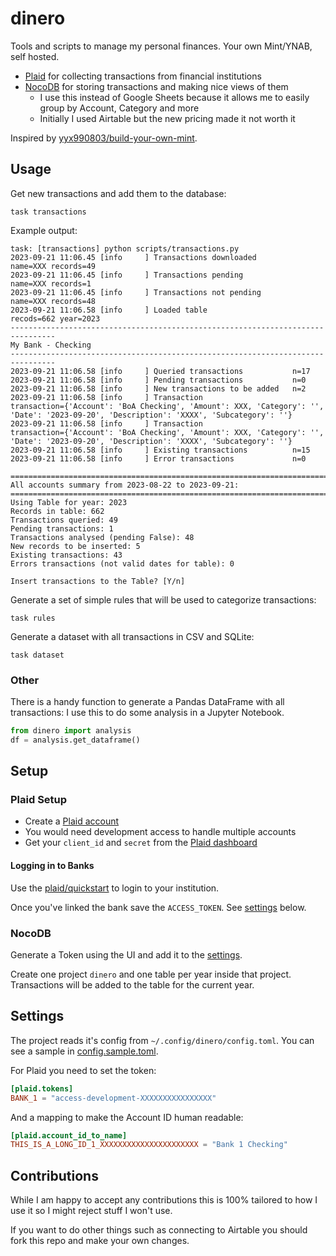 # dinero

Tools and scripts to manage my personal finances.
Your own Mint/YNAB, self hosted.

- [Plaid](https://plaid.com) for collecting transactions from financial institutions
- [NocoDB](https://nocodb.com) for storing transactions and making nice views of them
  - I use this instead of Google Sheets because it allows me to easily group by
    Account, Category and more
  - Initially I used Airtable but the new pricing made it not worth it

Inspired by [yyx990803/build-your-own-mint](https://github.com/yyx990803/build-your-own-mint).

## Usage

Get new transactions and add them to the database:

```terminal
task transactions
```

Example output:

```terminal
task: [transactions] python scripts/transactions.py
2023-09-21 11:06.45 [info     ] Transactions downloaded        name=XXX records=49
2023-09-21 11:06.45 [info     ] Transactions pending           name=XXX records=1
2023-09-21 11:06.45 [info     ] Transactions not pending       name=XXX records=48
2023-09-21 11:06.58 [info     ] Loaded table                   recods=662 year=2023
--------------------------------------------------------------------------------
My Bank - Checking
--------------------------------------------------------------------------------
2023-09-21 11:06.58 [info     ] Queried transactions           n=17
2023-09-21 11:06.58 [info     ] Pending transactions           n=0
2023-09-21 11:06.58 [info     ] New transactions to be added   n=2
2023-09-21 11:06.58 [info     ] Transaction                    transaction={'Account': 'BoA Checking', 'Amount': XXX, 'Category': '', 'Date': '2023-09-20', 'Description': 'XXXX', 'Subcategory': ''}
2023-09-21 11:06.58 [info     ] Transaction                    transaction={'Account': 'BoA Checking', 'Amount': XXX, 'Category': '', 'Date': '2023-09-20', 'Description': 'XXXX', 'Subcategory': ''}
2023-09-21 11:06.58 [info     ] Existing transactions          n=15
2023-09-21 11:06.58 [info     ] Error transactions             n=0

================================================================================
All accounts summary from 2023-08-22 to 2023-09-21:
================================================================================
Using Table for year: 2023
Records in table: 662
Transactions queried: 49
Pending transactions: 1
Transactions analysed (pending False): 48
New records to be inserted: 5
Existing transactions: 43
Errors transactions (not valid dates for table): 0

Insert transactions to the Table? [Y/n]
```

Generate a set of simple rules that will be used to categorize transactions:

```terminal
task rules
```

Generate a dataset with all transactions in CSV and SQLite:

```terminal
task dataset
```

### Other

There is a handy function to generate a Pandas DataFrame with all transactions:
I use this to do some analysis in a Jupyter Notebook.

```python
from dinero import analysis
df = analysis.get_dataframe()
```

## Setup

### Plaid Setup

- Create a [Plaid account](https://dashboard.plaid.com/)
- You would need development access to handle multiple accounts
- Get your `client_id` and `secret` from the [Plaid dashboard](https://dashboard.plaid.com/developers/keys)

#### Logging in to Banks

Use the [plaid/quickstart](https://github.com/plaid/quickstart.git)
to login to your institution.

Once you've linked the bank save the `ACCESS_TOKEN`. See [settings](#settings) below.

### NocoDB

Generate a Token using the UI and add it to the [settings](#settings).

Create one project `dinero` and one table per year inside that project.
Transactions will be added to the table for the current year.

## Settings

The project reads it's config from `~/.config/dinero/config.toml`.
You can see a sample in [config.sample.toml](config.sample.toml).

For Plaid you need to set the token:

```toml
[plaid.tokens]
BANK_1 = "access-development-XXXXXXXXXXXXXXXX"
```

And a mapping to make the Account ID human readable:

```toml
[plaid.account_id_to_name]
THIS_IS_A_LONG_ID_1_XXXXXXXXXXXXXXXXXXXXXX = "Bank 1 Checking"
```

## Contributions

While I am happy to accept any contributions this is 100% tailored to how I use
it so I might reject stuff I won't use.

If you want to do other things such as connecting to Airtable you should
fork this repo and make your own changes.
